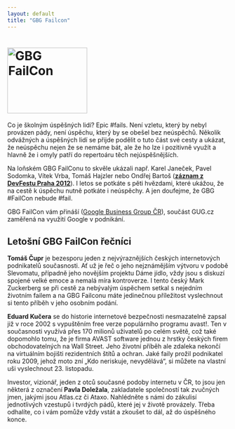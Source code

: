 ```yaml
---
layout: default
title: "GBG Failcon"
---
```


<h1><img src="/imgs/gbg-failcon.png" width="182" height="150" alt="GBG FailCon" /></h1>

Co je školným úspěšných lidí? Epic #fails. Není vzletu, který by nebyl provázen pády, není úspěchu, který by se obešel bez neúspěchů. Několik odvážných a úspěšných lidí se přijde podělit o tuto část své cesty a ukázat, že neúspěchu nejen že se nemáme bát, ale že ho lze i pozitivně využít a hlavně že i omyly patří do repertoáru těch nejúspěšnějších. 

Na loňském GBG FailConu to skvěle ukázali např. Karel Janeček, Pavel Sodomka, Vítek Vrba, Tomáš Hajzler nebo Ondřej Bartoš ([**záznam z DevFestu Praha 2012**](http://www.youtube.com/watch?v=M84m1wV8OaQ)). I letos se potkáte s pěti hvězdami, které ukážou, že na cestě k úspěchu nutně potkáte i neúspěchy. A jen doufejme, že GBG #FailCon nebude #fail.

GBG FailCon vám přináší ([Google Business Group ČR](http://www.gug.cz/cs/gbg/skupiny/prague)), součást GUG.cz zaměřená na využití Google v podnikání.

<h2>Letošní GBG FailCon řečníci</h2>

**Tomáš Čupr** je bezesporu jeden z nejvýraznějších českých internetových podnikatelů současnosti. Ať už je řeč o jeho nejznámějším výtvoru v podobě Slevomatu, případně jeho novějším projektu Dáme jídlo, vždy jsou s diskuzí spojené velké emoce a nemalá míra kontroverze. I tento český Mark Zuckerberg se při cestě za nebývalým úspěchem setkal s nejedním životním failem a na GBG Failconu máte jedinečnou příležitost vyslechnout si tento příběh v jeho osobním podání.

**Eduard Kučera** se do historie internetové bezpečnosti nesmazatelně zapsal již v roce 2002 s vypuštěním free verze populárního programu avast!. Ten v současnosti využívá přes 170 milionů uživatelů po celém světě, což také dopomohlo tomu, že je firma AVAST software jednou z hrstky českých firem obchodovatelných na Wall Street. Jeho životní příběh ale zdaleka nekončí na virtuálním bojišti rezidentních štítů a ochran. Jaké faily prožil podnikatel roku 2009, jehož moto zní „Kdo neriskuje, nevydělává“, si můžete na vlastní uši vyslechnout 23. listopadu.

Investor, vizionář, jeden z otců současné podoby internetu v ČR, to jsou jen některá z označení **Pavla Doležala**, zakladatele společností tak zvučných jmen, jakými jsou Atlas.cz či Ataxo. Nahlédněte s námi do zákulisí jednotlivých vzestupů i tvrdých pádů, které jej v životě provázely. Třeba odhalíte, co i vám pomůže vždy vstát a zkoušet to dál, až do úspěšného konce.


